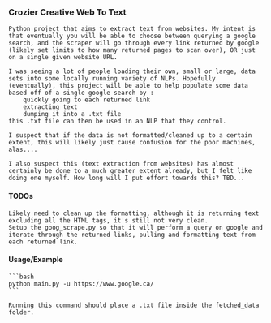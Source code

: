 ### Crozier Creative Web To Text

    Python project that aims to extract text from websites. My intent is that eventually you will be able to choose between querying a google search, and the scraper will go through every link returned by google (likely set limits to how many returned pages to scan over), OR just on a single given website URL.

    I was seeing a lot of people loading their own, small or large, data sets into some locally running variety of NLPs. Hopefully (eventually), this project will be able to help populate some data based off of a single google search by :
        quickly going to each returned link
        extracting text
        dumping it into a .txt file
    this .txt file can then be used in an NLP that they control.

    I suspect that if the data is not formatted/cleaned up to a certain extent, this will likely just cause confusion for the poor machines, alas....

    I also suspect this (text extraction from websites) has almost certainly be done to a much greater extent already, but I felt like doing one myself. How long will I put effort towards this? TBD...

#### TODOs

    Likely need to clean up the formatting, although it is returning text excluding all the HTML tags, it's still not very clean.
    Setup the goog_scrape.py so that it will perform a query on google and iterate through the returned links, pulling and formatting text from each returned link.

#### Usage/Example

    ```bash
    python main.py -u https://www.google.ca/
    ```

    Running this command should place a .txt file inside the fetched_data folder.
